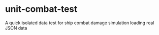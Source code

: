 # unit-combat-test
A quick isolated data test for ship combat damage simulation loading real JSON data
